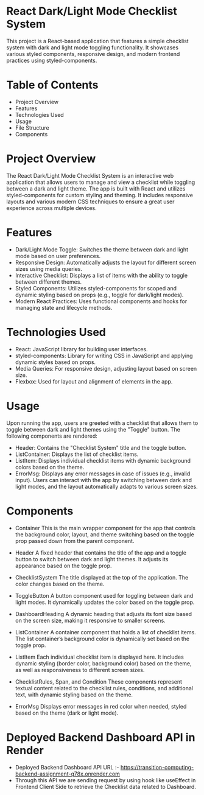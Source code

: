 # React Dark/Light Mode Checklist System
This project is a React-based application that features a simple checklist system with dark and light mode toggling functionality. It showcases various styled components, responsive design, and modern frontend practices using styled-components.

# Table of Contents
* Project Overview
* Features
* Technologies Used
* Usage
* File Structure
* Components
  
# Project Overview
The React Dark/Light Mode Checklist System is an interactive web application that allows users to manage and view a checklist while toggling between a dark and light theme. The app is built with React and utilizes styled-components for custom styling and theming. It includes responsive layouts and various modern CSS techniques to ensure a great user experience across multiple devices.

# Features
* Dark/Light Mode Toggle: Switches the theme between dark and light mode based on user preferences.
* Responsive Design: Automatically adjusts the layout for different screen sizes using media queries.
* Interactive Checklist: Displays a list of items with the ability to toggle between different themes.
* Styled Components: Utilizes styled-components for scoped and dynamic styling based on props (e.g., toggle for dark/light modes).
* Modern React Practices: Uses functional components and hooks for managing state and lifecycle methods.
  
# Technologies Used
* React: JavaScript library for building user interfaces.
* styled-components: Library for writing CSS in JavaScript and applying dynamic styles based on props.
* Media Queries: For responsive design, adjusting layout based on screen size.
* Flexbox: Used for layout and alignment of elements in the app.

# Usage
Upon running the app, users are greeted with a checklist that allows them to toggle between dark and light themes using the "Toggle" button. The following components are rendered:
* Header: Contains the "Checklist System" title and the toggle button.
* ListContainer: Displays the list of checklist items.
* ListItem: Displays individual checklist items with dynamic background colors based on the theme.
* ErrorMsg: Displays any error messages in case of issues (e.g., invalid input).
 Users can interact with the app by switching between dark and light modes, and the layout automatically adapts to various screen sizes.

# Components
* Container
This is the main wrapper component for the app that controls the background color, layout, and theme switching based on the toggle prop passed down from the parent component.

* Header
A fixed header that contains the title of the app and a toggle button to switch between dark and light themes. It adjusts its appearance based on the toggle prop.

* ChecklistSystem
The title displayed at the top of the application. The color changes based on the theme.

* ToggleButton
A button component used for toggling between dark and light modes. It dynamically updates the color based on the toggle prop.

* DashboardHeading
A dynamic heading that adjusts its font size based on the screen size, making it responsive to smaller screens.

* ListContainer
A container component that holds a list of checklist items. The list container’s background color is dynamically set based on the toggle prop.

* ListItem
Each individual checklist item is displayed here. It includes dynamic styling (border color, background color) based on the theme, as well as responsiveness to different screen sizes.

* ChecklistRules, Span, and Condition
These components represent textual content related to the checklist rules, conditions, and additional text, with dynamic styling based on the theme.

* ErrorMsg
Displays error messages in red color when needed, styled based on the theme (dark or light mode).
# Deployed Backend Dashboard API in Render 
* Deployed Backend Dashboard API URL :- https://transition-computing-backend-assignment-q78x.onrender.com
* Through this API we are sending request by using hook like useEffect in Frontend Client Side to retrieve the Checklist data related to Dashboard. 
